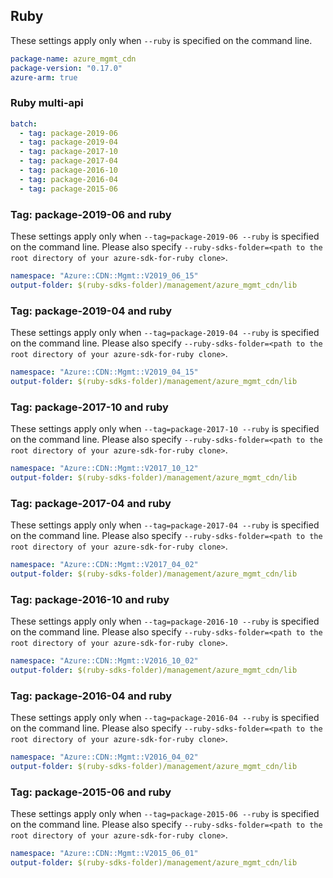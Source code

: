 ## Ruby

These settings apply only when `--ruby` is specified on the command line.

``` yaml
package-name: azure_mgmt_cdn
package-version: "0.17.0"
azure-arm: true
```

### Ruby multi-api

``` yaml $(ruby) && $(multiapi)
batch:
  - tag: package-2019-06
  - tag: package-2019-04
  - tag: package-2017-10
  - tag: package-2017-04
  - tag: package-2016-10
  - tag: package-2016-04
  - tag: package-2015-06
```

### Tag: package-2019-06 and ruby

These settings apply only when `--tag=package-2019-06 --ruby` is specified on the command line.
Please also specify `--ruby-sdks-folder=<path to the root directory of your azure-sdk-for-ruby clone>`.

``` yaml $(tag) == 'package-2019-06' && $(ruby)
namespace: "Azure::CDN::Mgmt::V2019_06_15"
output-folder: $(ruby-sdks-folder)/management/azure_mgmt_cdn/lib
```

### Tag: package-2019-04 and ruby

These settings apply only when `--tag=package-2019-04 --ruby` is specified on the command line.
Please also specify `--ruby-sdks-folder=<path to the root directory of your azure-sdk-for-ruby clone>`.

``` yaml $(tag) == 'package-2019-04' && $(ruby)
namespace: "Azure::CDN::Mgmt::V2019_04_15"
output-folder: $(ruby-sdks-folder)/management/azure_mgmt_cdn/lib
```

### Tag: package-2017-10 and ruby

These settings apply only when `--tag=package-2017-10 --ruby` is specified on the command line.
Please also specify `--ruby-sdks-folder=<path to the root directory of your azure-sdk-for-ruby clone>`.

``` yaml $(tag) == 'package-2017-10' && $(ruby)
namespace: "Azure::CDN::Mgmt::V2017_10_12"
output-folder: $(ruby-sdks-folder)/management/azure_mgmt_cdn/lib
```


### Tag: package-2017-04 and ruby

These settings apply only when `--tag=package-2017-04 --ruby` is specified on the command line.
Please also specify `--ruby-sdks-folder=<path to the root directory of your azure-sdk-for-ruby clone>`.

``` yaml $(tag) == 'package-2017-04' && $(ruby)
namespace: "Azure::CDN::Mgmt::V2017_04_02"
output-folder: $(ruby-sdks-folder)/management/azure_mgmt_cdn/lib
```

### Tag: package-2016-10 and ruby

These settings apply only when `--tag=package-2016-10 --ruby` is specified on the command line.
Please also specify `--ruby-sdks-folder=<path to the root directory of your azure-sdk-for-ruby clone>`.

``` yaml $(tag) == 'package-2016-10'  && $(ruby)
namespace: "Azure::CDN::Mgmt::V2016_10_02"
output-folder: $(ruby-sdks-folder)/management/azure_mgmt_cdn/lib
```

### Tag: package-2016-04 and ruby

These settings apply only when `--tag=package-2016-04 --ruby` is specified on the command line.
Please also specify `--ruby-sdks-folder=<path to the root directory of your azure-sdk-for-ruby clone>`.

``` yaml $(tag) == 'package-2016-04'  && $(ruby)
namespace: "Azure::CDN::Mgmt::V2016_04_02"
output-folder: $(ruby-sdks-folder)/management/azure_mgmt_cdn/lib
```

### Tag: package-2015-06 and ruby

These settings apply only when `--tag=package-2015-06 --ruby` is specified on the command line.
Please also specify `--ruby-sdks-folder=<path to the root directory of your azure-sdk-for-ruby clone>`.

``` yaml $(tag) == 'package-2015-06' && $(ruby)
namespace: "Azure::CDN::Mgmt::V2015_06_01"
output-folder: $(ruby-sdks-folder)/management/azure_mgmt_cdn/lib
```
